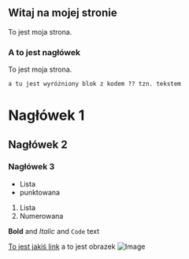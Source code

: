 ## Witaj na mojej stronie

To jest moja strona.

### A to jest nagłówek

To jest moja strona.

```markdown
a tu jest wyróżniony blok z kodem ?? tzn. tekstem
```

# Nagłówek 1
## Nagłówek 2
### Nagłówek 3

- Lista
- punktowana

1. Lista
2. Numerowana

**Bold** and _Italic_ and `Code` text

[To jest jakiś link](http://atojestjakis.url) a to jest obrazek ![Image](https://avatars2.githubusercontent.com/u/39331554?s=96&v=4)


